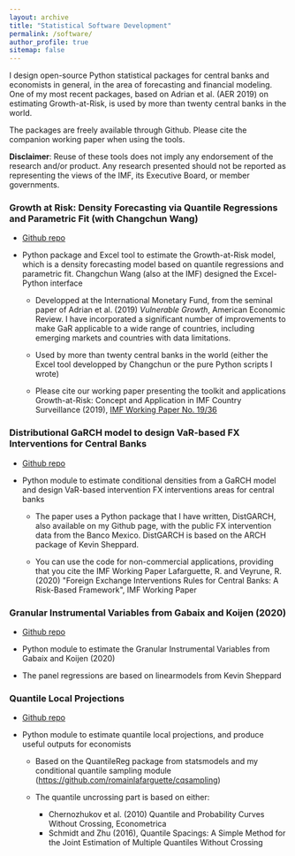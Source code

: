```yaml
---
layout: archive
title: "Statistical Software Development"
permalink: /software/
author_profile: true
sitemap: false
---
```



I  design  open-source  Python  statistical packages  for  central  banks  and
economists in general, in the area  of forecasting and financial modeling. One
of my most  recent packages, based on  Adrian et al. (AER  2019) on estimating
Growth-at-Risk, is used by more than twenty central banks in the world.

The packages  are freely available  through Github. Please cite  the companion
working paper when using the tools.

**Disclaimer**: Reuse  of these tools  does not  imply any endorsement  of the
research and/or  product.  Any  research presented should  not be  reported as
representing the views of the IMF, its Executive Board, or member governments.


### Growth at Risk: Density Forecasting via Quantile Regressions and Parametric Fit (with Changchun Wang)
* [Github repo](https://github.com/IMFGAR/GaR)
* Python package and Excel tool to estimate the Growth-at-Risk model, which is a
  density forecasting model based on quantile regressions and parametric
  fit. Changchun Wang (also at the IMF) designed the Excel-Python interface

    * Developped at the International Monetary Fund, from the seminal paper of
    Adrian et al. (2019) *Vulnerable Growth*, American Economic Review. I have
    incorporated a significant number of improvements to make GaR applicable
    to a wide range of countries, including emerging markets and countries
    with data limitations. 
    
    * Used by more than twenty central banks in the world (either the Excel
      tool developped by Changchun or the pure Python scripts I wrote)

    * Please cite our working paper presenting the toolkit and applications Growth-at-Risk: Concept and Application in
      IMF Country Surveillance (2019), [IMF Working Paper No. 19/36](https://www.imf.org/en/Publications/WP/Issues/2019/02/21/Growth-at-Risk-Concept-and-Application-in-IMF-Country-Surveillance-46567)


### Distributional GaRCH model to design VaR-based FX Interventions for Central Banks
* [Github repo](https://github.com/romainlafarguette/varfxi)
* Python module to estimate conditional densities from a GaRCH model and design
  VaR-based intervention FX interventions areas for central banks
  
  *  The paper  uses  a Python  package  that I  have  written, DistGARCH,  also
  available on  my Github page,  with the public  FX intervention data  from the
  Banco Mexico. DistGARCH is based on the ARCH package of Kevin Sheppard.
  
  * You  can use the  code for  non-commercial applications, providing  that you
  cite the  IMF Working Paper  Lafarguette, R.  and Veyrune, R.  (2020) "Foreign
  Exchange Interventions Rules  for Central Banks: A  Risk-Based Framework", IMF
  Working Paper


### Granular Instrumental Variables from Gabaix and Koijen (2020)
* [Github repo](https://github.com/romainlafarguette/granulariv)
* Python module to estimate the Granular Instrumental Variables from Gabaix
  and Koijen (2020)
  
* The panel regressions are based on linearmodels from Kevin Sheppard


### Quantile Local Projections
* [Github repo](https://github.com/romainlafarguette/quantileproj)  
* Python module to estimate quantile local projections, and produce useful
  outputs for economists
  
  * Based on the QuantileReg package from statsmodels and my conditional quantile
  sampling module (https://github.com/romainlafarguette/cqsampling)

  * The quantile uncrossing part is based on either:
      * Chernozhukov et al. (2010) Quantile and Probability Curves Without Crossing, Econometrica
      * Schmidt and Zhu (2016), Quantile Spacings: A Simple Method for the Joint Estimation of Multiple Quantiles Without Crossing








